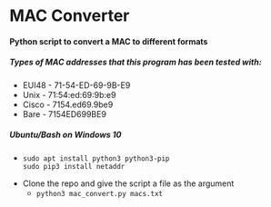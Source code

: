 # MAC Converter

#### Python script to convert a MAC to different formats

##### Types of MAC addresses that this program has been tested with:
* EUI48 - 71-54-ED-69-9B-E9
* Unix - 71:54:ed:69:9b:e9
* Cisco - 7154.ed69.9be9
* Bare - 7154ED699BE9

##### Ubuntu/Bash on Windows 10
* ````
  sudo apt install python3 python3-pip
  sudo pip3 install netaddr
  ````
* Clone the repo and give the script a file as the argument
  * `python3 mac_convert.py macs.txt`
